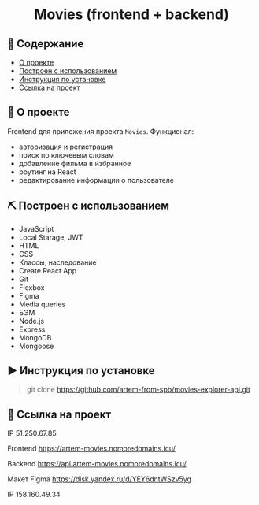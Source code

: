 <h1 align="center">Movies (frontend + backend)<p></p></h1></p>


 ## 📝 Содержание

- [О проекте](#about)
- [Построен с использованием](#built_using)
- [Инструкция по установке](#how_to_use)
- [Ссылка на проект](#link)


## 🧐 <a name="about">О проекте</a>

Frontend для приложения проекта `Movies`.
Функционал: 
- авторизация и регистрация
- поиск по ключевым словам
- добавление фильма в избранное
- роутинг на React
- редактирование информации о пользователе

## ⛏️ Построен с использованием<a name="built_using"></a>

- JavaScript
- Local Starage, JWT
- HTML
- CSS
- Классы, наследование
- Create React App
- Git
- Flexbox
- Figma
- Media queries
- БЭМ
- Node.js
- Express
- MongoDB
- Mongoose

## ▶️ <a name="how_to_use">Инструкция по установке</a>

>git clone https://github.com/artem-from-spb/movies-explorer-api.git

## 🚀 <a name="link">Ссылка на проект</a>

IP 51.250.67.85

Frontend https://artem-movies.nomoredomains.icu/

Backend https://api.artem-movies.nomoredomains.icu/

Макет Figma https://disk.yandex.ru/d/YEY6dntWSzv5yg

IP 158.160.49.34
